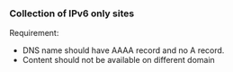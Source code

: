 ### Collection of IPv6 only sites

Requirement:
* DNS name should have AAAA record and no A record.
* Content should not be available on different domain
